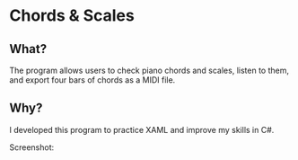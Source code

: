 # Chords & Scales

## What?
The program allows users to check piano chords and scales, listen to them, and export four bars of chords as a MIDI file.

## Why?
I developed this program to practice XAML and improve my skills in C#.

Screenshot:

